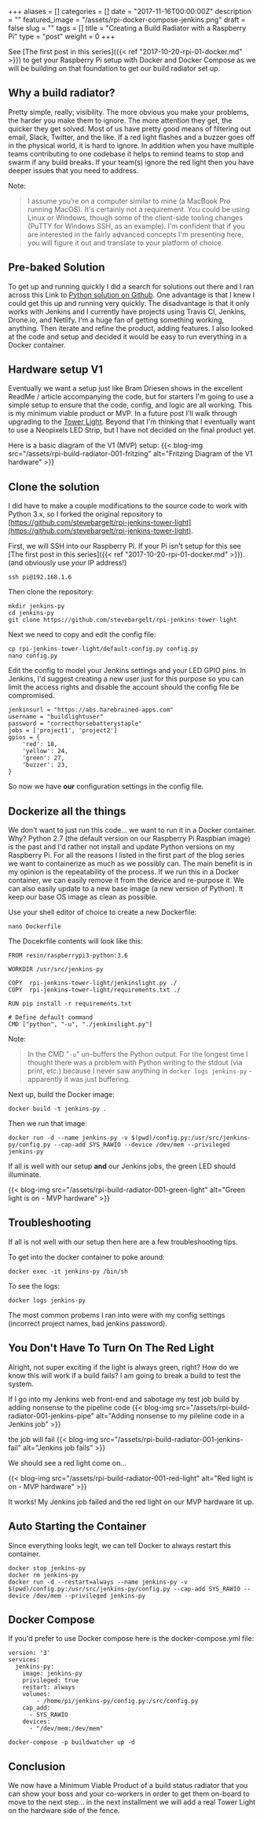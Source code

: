 +++
aliases      = []
categories   = []
date         = "2017-11-16T00:00:00Z"
description  = ""
featured_image = "/assets/rpi-docker-compose-jenkins.png"
draft        = false
slug         = ""
tags         = []
title        = "Creating a Build Radiator with a Raspberry Pi"
type         = "post"
weight       = 0
+++

See [The first post in this series]({{< ref "2017-10-20-rpi-01-docker.md" >}}) to get your Raspberry Pi setup with Docker and Docker Compose as we will be building on that foundation to get our build radiator set up.

## Why a build radiator?

Pretty simple, really; visibility. The more obvious you make your problems, the harder you make them to ignore. The more attention they get, the quicker they get solved. Most of us have pretty good means of filtering out email, Slack, Twitter, and the like. If a red light flashes and a buzzer goes off in the physical world, it is hard to ignore. In addition when you have multiple teams contributing to one codebase it helps to remind teams to stop and swarm if any build breaks. If your team(s) ignore the red light then you have deeper issues that you need to address.

Note:

>I assume you’re on a computer similar to mine (a MacBook Pro running MacOS). It's certainly not a requirement. You could be using Linux or Windows, though some of the client-side tooling changes (PuTTY for Windows SSH, as an example). I'm confident that if you are interested in the fairly advanced concepts I'm presenting here, you will figure it out and translate to your platform of choice.

## Pre-baked Solution

 To get up and running quickly I did a search for solutions out there and I ran across this Link to [Python solution on Github](https://github.com/BramDriesen/rpi-jenkins-tower-light.git). One advantage is that I knew I could get this up and running very quickly. The disadvantage is that it only works with Jenkins and I currently have projects using Travis CI, Jenkins, Drone.io, and Netlify. I'm a huge fan of getting something working, anything. Then iterate and refine the product, adding features. I also looked at the code and setup and decided it would be easy to run everything in a Docker container.

## Hardware setup V1

Eventually we want a setup just like Bram Driesen shows in the excellent ReadMe / article accompanying the code, but for starters I'm going to use a simple setup to ensure that the code, config, and logic are all working. This is my minimum viable product or MVP. In a future post I'll walk through upgrading to the [Tower Light](https://www.adafruit.com/product/2993). Beyond that I'm thinking that I eventually want to use a Neopixels LED Strip, but I have not decided on the final product yet.

Here is a basic diagram of the V1 (MVP) setup:
{{< blog-img src="/assets/rpi-build-radiator-001-fritzing" alt="Fritzing Diagram of the V1 hardware" >}}

## Clone the solution

I did have to make a couple modifications to the source code to work with Python 3.x, so I forked the original repository to [https://github.com/stevebargelt/rpi-jenkins-tower-light](https://github.com/stevebargelt/rpi-jenkins-tower-light).

First, we will SSH into our Raspberry Pi. If your Pi isn't setup for this see [The first post in this series]({{< ref "2017-10-20-rpi-01-docker.md" >}}). (and obviously use *your* IP address!)

```shell
ssh pi@192.168.1.6
```

Then clone the repository:

```shell
mkdir jenkins-py
cd jenkins-py
git clone https://github.com/stevebargelt/rpi-jenkins-tower-light
```

Next we need to copy and edit the config file:

```shell
cp rpi-jenkins-tower-light/default-config.py config.py
nano config.py
```

Edit the config to model your Jenkins settings and your LED GPIO pins. In Jenkins, I'd suggest creating a new user just for this purpose so you can limit the access rights and disable the account should the config file be compromised.

```shell
jenkinsurl = "https://abs.harebrained-apps.com"
username = "buildlightuser"
password = "correcthorsebatterystaple"
jobs = ['project1', 'project2']
gpios = {
    'red': 18,
    'yellow': 24,
    'green': 27,
    'buzzer': 23,
}
```

So now we have **our** configuration settings in the config file.

## Dockerize all the things

We don't want to just run this code... we want to run it in a Docker container. Why? Python 2.7 (the default version on our Raspberry Pi Raspbian image) is the past and I'd rather not install and update Python versions on my Raspberry Pi. For all the reasons I listed in the first part of the blog series we want to containerize as much as we possibly can. The main benefit is in my opinion is the repeatability of the process. If we run this in a Docker container, we can easily remove it from the device and re-purpose it. We can also easily update to a new base image (a new version of Python). It keep our base OS image as clean as possible.

Use your shell editor of choice to create a new Dockerfile:

```shell
nano Dockerfile
```

The Docekrfile contents will look like this:

```docker
FROM resin/raspberrypi3-python:3.6

WORKDIR /usr/src/jenkins-py

COPY  rpi-jenkins-tower-light/jenkinslight.py ./
COPY  rpi-jenkins-tower-light/requirements.txt ./

RUN pip install -r requirements.txt

# Define default command
CMD ["python", "-u", "./jenkinslight.py"]
```

Note:

> In the CMD "`-u`" un-buffers the Python output. For the longest time I thought there was a problem with Python writing to the stdout (via print, etc.) because I never saw anything in `docker logs jenkins-py` - apparently it was just buffering.

<!-- If you are using a Raspberry Pi 2 or 3 then the above Dockerfile will work just fine. If you are using a Raspberry Pi 1 or Raspberry Pi Zero or Zero W then you will need to use `FROM resin/raspberry-pi-python:3.6` - See the following for more information: [Pi Zero and Pi 1](https://hub.docker.com/r/resin/raspberry-pi-python/). -->

Next up, build the Docker image:

```shell
docker build -t jenkins-py .
```

Then we run that image:

```shell
docker run -d --name jenkins-py -v $(pwd)/config.py:/usr/src/jenkins-py/config.py --cap-add SYS_RAWIO --device /dev/mem --privileged jenkins-py
```

If all is well with our setup **and** our Jenkins jobs, the green LED should illuminate.

{{< blog-img src="/assets/rpi-build-radiator-001-green-light" alt="Green light is on - MVP hardware" >}}

## Troubleshooting

If all is not well with our setup then here are a few troubleshooting tips.

To get into the docker container to poke around:

```shell
docker exec -it jenkins-py /bin/sh
```

To see the logs:

```shell
docker logs jenkins-py
```

The most common probems I ran into were with my config settings (incorrect project names, bad jenkins password).

## You Don't Have To Turn On The Red Light

Alright, not super exciting if the light is always green, right? How do we know this will work if a build fails? I am going to break a build to test the system. 

If I go into my Jenkins web front-end and sabotage my test job build by adding nonsense to the pipeline code
{{< blog-img src="/assets/rpi-build-radiator-001-jenkins-pipe" alt="Adding nonsense to my pileline code in a Jenkins job" >}}

the job will fail
{{< blog-img src="/assets/rpi-build-radiator-001-jenkins-fail" alt="Jenkins job fails" >}}

We should see a red light come on...

{{< blog-img src="/assets/rpi-build-radiator-001-red-light" alt="Red light is on - MVP hardware" >}}

It works! My Jenkins job failed and the red light on our MVP hardware lit up.

## Auto Starting the Container

Since everything looks legit, we can tell Docker to always restart this container.

```shell
docker stop jenkins-py
docker rm jenkins-py
docker run -d --restart=always --name jenkins-py -v $(pwd)/config.py:/usr/src/jenkins-py/config.py --cap-add SYS_RAWIO --device /dev/mem --privileged jenkins-py
```

## Docker Compose
If you'd prefer to use Docker compose here is the docker-compose.yml file:

```docker
version: '3'
services:
  jenkins-py:
    image: jenkins-py
    privileged: true
    restart: always
    volumes:
        - /home/pi/jenkins-py/config.py:/src/config.py
    cap_add:
      - SYS_RAWIO 
    devices:
      - "/dev/mem:/dev/mem"
```

```shell
docker-compose -p buildwatcher up -d
```

## Conclusion

We now have a Minimum Viable Product of a build status radiator that you can show your boss and your co-workers in order to get them on-board to move to the next step... in the next installment we will add a real Tower Light on the hardware side of the fence.


<!-- ### Other Links

https://github.com/DiUS/build-lights

https://blog.hypriot.com/post/docker-sensor-fu-on-a-raspberry-pi/

https://blog.hypriot.com/post/lets-get-physical/

Hardware V3 https://blog.adafruit.com/2016/05/31/tower-light-upgraded-with-particle-photon-neopixels-and-ifttt-iot-iotuesday/

Java
https://github.com/Capoot/build-status-traffic-light

Siren of Shame
https://github.com/AutomatedArchitecture/SirenOfShame -->
